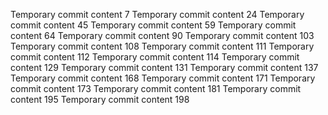 Temporary commit content 7
Temporary commit content 24
Temporary commit content 45
Temporary commit content 59
Temporary commit content 64
Temporary commit content 90
Temporary commit content 103
Temporary commit content 108
Temporary commit content 111
Temporary commit content 112
Temporary commit content 114
Temporary commit content 129
Temporary commit content 131
Temporary commit content 137
Temporary commit content 168
Temporary commit content 171
Temporary commit content 173
Temporary commit content 181
Temporary commit content 195
Temporary commit content 198

